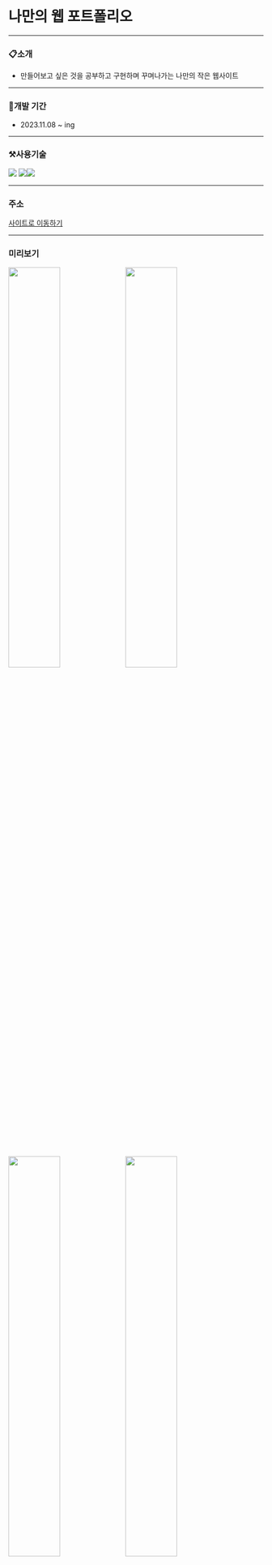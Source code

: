 # 나만의 웹 포트폴리오

---

### 📋소개

- 만들어보고 싶은 것을 공부하고 구현하며 꾸며나가는 나만의 작은 웹사이트

---

### 📅개발 기간

- 2023.11.08 ~ ing

---

### ⚒사용기술

<img src="https://img.shields.io/badge/javascript-F7DF1E?style=for-the-badge&logo=javascript&logoColor=black"> <img src="https://img.shields.io/badge/react-61DAFB?style=for-the-badge&logo=react&logoColor=black"><img src="https://img.shields.io/badge/styledcomponents-DB7093?style=for-the-badge&logo=styledcomponents&logoColor=black">

---

### 주소

<div>
    <a href='https://kim-museong.github.io/My-profile/'>사이트로 이동하기</a>
</div>

---

### 미리보기

<div>
    <img src="https://github.com/kim-museong/My-profile/assets/130715054/a6aa8da7-f7fd-440a-84ad-a55269906e17" width='45%'/>
    <img src="https://github.com/kim-museong/My-profile/assets/130715054/c27525d9-c82e-4bca-bf8c-10c231a1c989" width='45%'/>
</div>
<div>
    <img src="https://github.com/kim-museong/My-profile/assets/130715054/e76ae6d3-035e-40a7-8438-2a50eddf2322" width='45%'/>
    <img src="https://github.com/kim-museong/My-profile/assets/130715054/19317d60-f9ec-4aae-8330-15c0d98018a3" width='45%'/>
</div>

